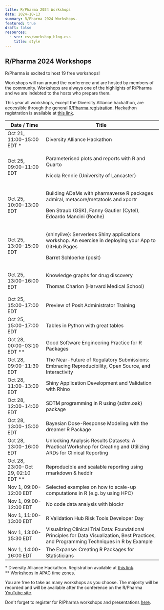 ```yaml
---
title: R/Pharma 2024 Workshops
date: 2024-10-13
summary: R/Pharma 2024 Workshops.
featured: true
draft: false
resources:
  - src: css/workshop_blog.css
    title: style
---
```


## R/Pharma 2024 Workshops

R/Pharma is excited to host 19 free workshops!

Workshops will run around the conference and are hosted by members of the community. Workshops are always one of the highlights of R/Pharma and we are indebted to the hosts who prepare them.

This year all workshops, except the Diversity Alliance hackathon, are accessible through the general [R/Pharma registration](https://events.zoom.us/ev/AvobJEOTVwkUnH6_TgLZDZJauk4dxfm5jCG8JFNN9zukOcsVLvTN~AmO5XY5HRBcxkKG6Hga1aXZaYtpBSER6jHms1seP-NNOA0dhcQZUGJ2NWg). Hackathon registration is available at [this link](https://www.eventbrite.com/e/diversity-alliance-hackathon-tickets-1027083142327).

| Date / Time                          | Title                                                                                                                                       |
|--------------------------|----------------------------------------------|
| Oct 21, 11:00-15:00 EDT \*           | Diversity Alliance Hackathon                                                                                                                |
| Oct 25, 09:00-11:00 EDT              | <p class = "ws-title">Parameterised plots and reports with R and Quarto</p><p class="ws-author">Nicola Rennie (University of Lancaster)</p>                  |
| Oct 25, 10:00-13:00 EDT              | <p class = "ws-title">Building ADaMs with pharmaverse R packages admiral, metacore/metatools and xportr</p><p class="ws-author">Ben Straub (GSK), Fanny Gautier (Cytel), Edoardo Mancini (Roche)</p>                                                          |
| Oct 25, 13:00-15:00 EDT              | <p class = "ws-title">{shinylive}: Serverless Shiny applications workshop. An exercise in deploying your App to GitHub Pages</p><p class="ws-author">Barret Schloerke (posit)</p>                                      |
| Oct 25, 13:00-16:00 EDT              | <p class = "ws-title">Knowledge graphs for drug discovery</p><p class="ws-author">Thomas Charlon (Harvard Medical School)</p>                                                                                                         |
| Oct 25, 15:00-17:00 EDT              | Preview of Posit Administrator Training                                                                                                     |
| Oct 25, 15:00-17:00 EDT              | Tables in Python with great tables                                                                                                          |
| Oct 28, 00:00-03:10 EDT \*\*         | Good Software Engineering Practice for R Packages                                                                                           |
| Oct 28, 09:00-11:30 EDT              | The Near-Future of Regulatory Submissions: Embracing Reproducibility, Open Source, and Interactivity                                        |
| Oct 28, 11:00-13:00 EDT              | Shiny Application Development and Validation with Rhino                                                                                     |
| Oct 28, 12:00-14:00 EDT              | SDTM programming in R using {sdtm.oak} package                                                                                              |
| Oct 28, 13:00-15:00 EDT              | Bayesian Dose-Response Modeling with the dreamer R Package                                                                                  |
| Oct 28, 13:00-16:00 EDT              | Unlocking Analysis Results Datasets: A Practical Workshop for Creating and Utilizing ARDs for Clinical Reporting                            |
| Oct 28, 23:00-Oct 29, 02:10 EDT \*\* | Reproducible and scalable reporting using rmarkdown & heddlr                                                                                |
| Nov 1, 09:00-12:00 EDT               | Selected examples on how to scale-up computations in R (e.g. by using HPC)                                                                  |
| Nov 1, 09:00-12:00 EDT               | No code data analysis with blockr                                                                                                           |
| Nov 1, 11:00-13:00 EDT               | R Validation Hub Risk Tools Developer Day                                                                                                   |
| Nov 1, 13:00-15:30 EDT               | Visualizing Clinical Trial Data: Foundational Principles for Data Visualization, Best Practices, and Programming Techniques in R by Example |
| Nov 1, 14:00-16:00 EDT               | The Expanse: Creating R Packages for Statisticians                                                                                          |

\* Diversity Alliance Hackathon. Registration available at [this link](https://www.eventbrite.com/e/diversity-alliance-hackathon-tickets-1027083142327).  
\*\* Workshops in APAC time zones.

You are free to take as many workshops as you choose. The majority will be recorded and will be available after the conference on the R/Pharma [YouTube site](https://www.youtube.com/rinpharma).

Don't forget to register for R/Pharma workshops and presentations [here](https://events.zoom.us/ev/AvobJEOTVwkUnH6_TgLZDZJauk4dxfm5jCG8JFNN9zukOcsVLvTN~AmO5XY5HRBcxkKG6Hga1aXZaYtpBSER6jHms1seP-NNOA0dhcQZUGJ2NWg).
